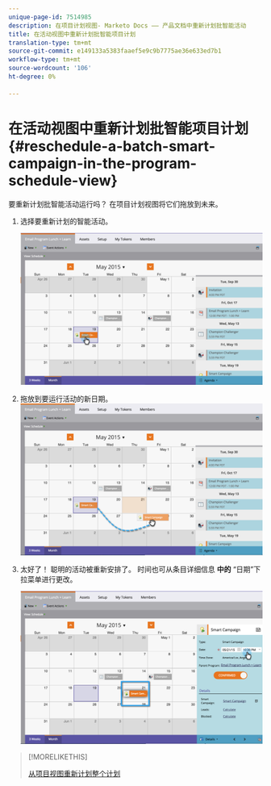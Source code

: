 ```yaml
---
unique-page-id: 7514985
description: 在项目计划视图- Marketo Docs —— 产品文档中重新计划批智能活动
title: 在活动视图中重新计划批智能项目计划
translation-type: tm+mt
source-git-commit: e149133a5383faaef5e9c9b7775ae36e633ed7b1
workflow-type: tm+mt
source-wordcount: '106'
ht-degree: 0%

---
```



# 在活动视图中重新计划批智能项目计划 {#reschedule-a-batch-smart-campaign-in-the-program-schedule-view}

要重新计划批智能活动运行吗？ 在项目计划视图将它们拖放到未来。

1. 选择要重新计划的智能活动。

   ![](assets/image2015-5-19-12-3a8-3a28.png)

1. 拖放到要运行活动的新日期。 ![](assets/image2015-5-19-12-3a12-3a1.png)

1. 太好了！ 聪明的活动被重新安排了。 时间也可从条目详细信息 **中的** “日期”下拉菜单进行更改。

   ![](assets/image2015-5-19-12-3a15-3a38.png)

>[!MORELIKETHIS]
>
>[从项目视图重新计划整个计划](rescheduling-an-entire-program-from-the-schedule-view.md)

